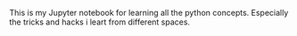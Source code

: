 This is my Jupyter notebook for learning all the python concepts.
Especially the tricks and hacks i leart from different spaces.

